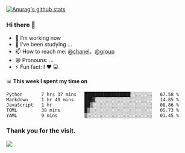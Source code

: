 [![Anurag's github stats](https://github-readme-stats.vercel.app/api?username=bmqy)](https://github.com/anuraghazra/github-readme-stats)
### Hi there 👋
- 🔭 I’m working now
- 🌱 I've been studying ...
- 📫 How to reach me: [@chanel](https://t.me/tcbmqy)，[@group](https://t.me/tgbmqy)
- 😄 Pronouns: ...
- ⚡ Fun fact:  I ❤️ 💻

📊 **This week I spent my time on**
<!--START_SECTION:waka-->
```text
Python       7 hrs 37 mins   █████████████████░░░░░░░░   67.58 % 
Markdown     1 hr 40 mins    ███▓░░░░░░░░░░░░░░░░░░░░░   14.85 % 
JavaScript   1 hr            ██▒░░░░░░░░░░░░░░░░░░░░░░   08.86 % 
TOML         38 mins         █▒░░░░░░░░░░░░░░░░░░░░░░░   05.73 % 
YAML         9 mins          ▒░░░░░░░░░░░░░░░░░░░░░░░░   01.45 % 
```
<!--END_SECTION:waka-->

### Thank you for the visit.
![](http://profile-counter.glitch.me/bmqy/count.svg)
